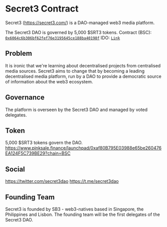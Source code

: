 # Secret3 Contract
Secret3 (https://secret3.com/) is a DAO-managed web3 media platform.

The Secret3 DAO is governed by 5,000 $SRT3 tokens. 
Contract (BSC): [`0x6064c6b306bf62fef76e3195645ce188ba40198f`](https://bscscan.com/address/0x6064C6B306Bf62FeF76e3195645Ce188ba40198F#code)
IDO: [`Link`](https://www.pinksale.finance/launchpad/0xaf80B795E03988e65be260476EA124F5C739BE29?chain=BSC)

## Problem
It is ironic that we're learning about decentralised projects from centralised media sources. Secret3 aims to change that by becoming a leading decentralised media platform, run by a DAO to provide a democratic source of information about the web3 ecosystem. 

## Governance
The platform is overseen by the Secret3 DAO and managed by voted delegates.

## Token
5,000 $SRT3 tokens govern the DAO.
https://www.pinksale.finance/launchpad/0xaf80B795E03988e65be260476EA124F5C739BE29?chain=BSC

## Social
https://twitter.com/secret3dao
https://t.me/secret3dao

## Founding Team
Secret3 is founded by SB3 - web3-natives based in Singapore, the Philippines and Lisbon. The founding team will be the first delegates of the Secret3 DAO.